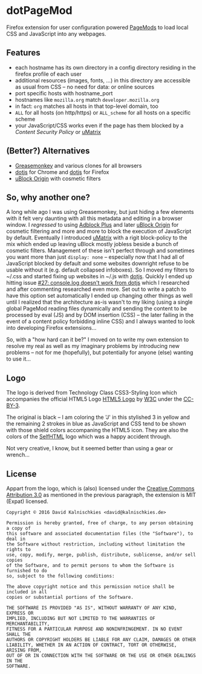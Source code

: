 # dotPageMod

Firefox extension for user configuration powered
[PageMods](https://developer.mozilla.org/en-US/docs/Mozilla/Add-ons/SDK/High-Level_APIs/page-mod)
to load local CSS and JavaScript into any webpages.

## Features

* each hostname has its own directory in a config directory residing in the
  firefox profile of each user
* additional resources (images, fonts, …) in this directory are accessible as
  usual from CSS – no need for data: or online sources
* port specific hosts with hostname_port
* hostnames like `mozilla.org` match `developer.mozilla.org`
* in fact: `org` matches all hosts in that top-level domain, too
* `ALL` for all hosts (on http/https) or `ALL_scheme` for all hosts on a
  specific scheme
* your JavaScript/CSS works even if the page has them blocked by a _Content
  Security Policy_ or [uMatrix](https://github.com/gorhill/uMatrix)

## (Better?) Alternatives

* [Greasemonkey](http://www.greasespot.net/) and various clones for all browsers
* [dotjs](https://github.com/defunkt/dotjs) for Chrome and
  [dotjs](https://github.com/rlr/dotjs-addon) for Firefox
* [uBlock Origin](https://github.com/gorhill/uBlock) with cosmetic filters

## So, why another one?

A long while ago I was using Greasemonkey, but just hiding a few elements with
it felt very daunting with all this metadata and editing in a browser window. I
_regressed_ to using [Adblock Plus](https://adblockplus.org/) and later [uBlock
Origin](https://github.com/gorhill/uBlock) for cosmetic filtering and more and
more to block the execution of JavaScript by default. Eventually I introduced
[uMatrix](https://github.com/gorhill/uMatrix) with a rigit block-policy to the
mix which ended up leaving uBlock mostly jobless beside a bunch of cosmetic
filters. Management of these isn't perfect through and sometimes you want more
than just `display: none` – especially now that I had all of JavaScript blocked
by default and some websites downright refuse to be usable without it (e.g.
default collapsed infoboxes). So I moved my filters to ~/.css and started
fixing up websites in ~/.js with [dotjs](https://github.com/rlr/dotjs-addon).
Quickly I ended up hitting issue [#27: console.log doesn't work from
dotjs](https://github.com/rlr/dotjs-addon/issues/27) which I researched and
after commenting researched even more. Set out to write a patch to have this
option set automatically I ended up changing other things as well until I
realized that the architecture as-is wasn't to my liking (using a single global
PageMod reading files dynamically and sending the content to be processed by
eval (JS) and by DOM insertion (CSS) – the later failing in the event of a
content policy forbidding inline CSS) and I always wanted to look into
developing Firefox extensions…

So, with a "how hard can it be?" I moved on to write my own extension to resolve
my real as well as my imaginary problems by introducing new problems – not for
me (hopefully), but potentially for anyone (else) wanting to use it…

## Logo

The logo is derived from Technology Class CSS3-Styling Icon which accompanies
the official HTML5 Logo [HTML5 Logo](https://www.w3.org/html/logo/) by
[W3C](https://www.w3.org/) under the
[CC-BY-3](https://creativecommons.org/licenses/by/3.0/).

The original is black – I am coloring the 'J' in this stylished 3 in yellow
and the remaining 2 strokes in blue as JavaScript and CSS tend to be shown with
those shield colors accompaning the HTML5 icon.  They are also the colors of
the [SelfHTML](http://wiki.selfhtml.org) logo which was a happy accident
through.

Not very creative, I know, but it seemed better than using a gear or wrench…

## License

Appart from the logo, which is (also) licensed under the [Creative Commons
Attribution 3.0](https://creativecommons.org/licenses/by/3.0/) as mentioned in
the previous paragraph, the extension is MIT (Expat) licensed.

	Copyright © 2016 David Kalnischkies <david@kalnischkies.de>

	Permission is hereby granted, free of charge, to any person obtaining a copy of
	this software and associated documentation files (the "Software"), to deal in
	the Software without restriction, including without limitation the rights to
	use, copy, modify, merge, publish, distribute, sublicense, and/or sell copies
	of the Software, and to permit persons to whom the Software is furnished to do
	so, subject to the following conditions:

	The above copyright notice and this permission notice shall be included in all
	copies or substantial portions of the Software.

	THE SOFTWARE IS PROVIDED "AS IS", WITHOUT WARRANTY OF ANY KIND, EXPRESS OR
	IMPLIED, INCLUDING BUT NOT LIMITED TO THE WARRANTIES OF MERCHANTABILITY,
	FITNESS FOR A PARTICULAR PURPOSE AND NONINFRINGEMENT. IN NO EVENT SHALL THE
	AUTHORS OR COPYRIGHT HOLDERS BE LIABLE FOR ANY CLAIM, DAMAGES OR OTHER
	LIABILITY, WHETHER IN AN ACTION OF CONTRACT, TORT OR OTHERWISE, ARISING FROM,
	OUT OF OR IN CONNECTION WITH THE SOFTWARE OR THE USE OR OTHER DEALINGS IN THE
	SOFTWARE.
